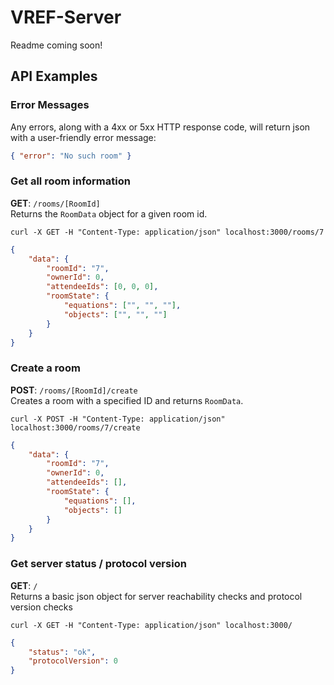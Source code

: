 # VREF-Server

Readme coming soon!


## API Examples

### **Error Messages**
Any errors, along with a 4xx or 5xx HTTP response code, will return json with a user-friendly error message:
```json
{ "error": "No such room" }
```


### **Get all room information**
**GET**: `/rooms/[RoomId]`\
Returns the `RoomData` object for a given room id.

`curl -X GET -H "Content-Type: application/json" localhost:3000/rooms/7`
```json
{
    "data": {
        "roomId": "7",
        "ownerId": 0,
        "attendeeIds": [0, 0, 0],
        "roomState": {
            "equations": ["", "", ""],
            "objects": ["", "", ""]
        }
    }
}
```


### **Create a room**
**POST**: `/rooms/[RoomId]/create`\
Creates a room with a specified ID and returns `RoomData`.

`curl -X POST -H "Content-Type: application/json" localhost:3000/rooms/7/create`
```json
{
    "data": {
        "roomId": "7",
        "ownerId": 0,
        "attendeeIds": [],
        "roomState": {
            "equations": [],
            "objects": []
        }
    }
}
```


### **Get server status / protocol version**
**GET**: `/`\
Returns a basic json object for server reachability checks and protocol version checks

`curl -X GET -H "Content-Type: application/json" localhost:3000/`
```json
{
    "status": "ok",
    "protocolVersion": 0
}
```
